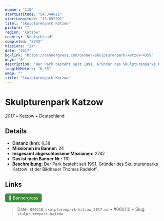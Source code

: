 ```yaml
---
nummer: "110"
startLatitude: "54.044021"
startLongitude: "13.692991"
titel: "Skulpturenpark Katzow"
picture: ""
region: "Katzow"
country: "Deutschland"
completed: "2742"
missions: "24"
date: "2017"
bg-link: "https://bannergress.com/banner/skulpturenpark-katzow-4359"
onyx: "0"
description: "Der Park besteht seit 1991. Gründer des Skulpturenparks Katzow ist der Bildhauer Thomas Radeloff."
lengthKMeters: "6,38"
umap: ""
title: "Skulpturenpark Katzow"
---
```

# Skulpturenpark Katzow

*2017* • Katzow • Deutschland



## Details
- **Distanz (km):** 6,38
- **Missionen im Banner:** 24
- **Insgesamt abgeschlossene Missionen:** 2742
- **Das ist mein Banner Nr.:** 110
- **Beschreibung:** Der Park besteht seit 1991. Gründer des Skulpturenparks Katzow ist der Bildhauer Thomas Radeloff.


## Links
<div style="margin-top: 0.5em;">
<a href="https://bannergress.com/banner/skulpturenpark-katzow-4359" target="_blank" style="display:inline-block;margin-right:8px;padding:6px 12px;background-color:#3c8b3c;color:white;text-decoration:none;border-radius:6px;">🔗 Bannergress</a>

</div>


> Datei: `000110_skulpturenpark-katzow_2017.md` • #000110 • Slug: `skulpturenpark-katzow`

